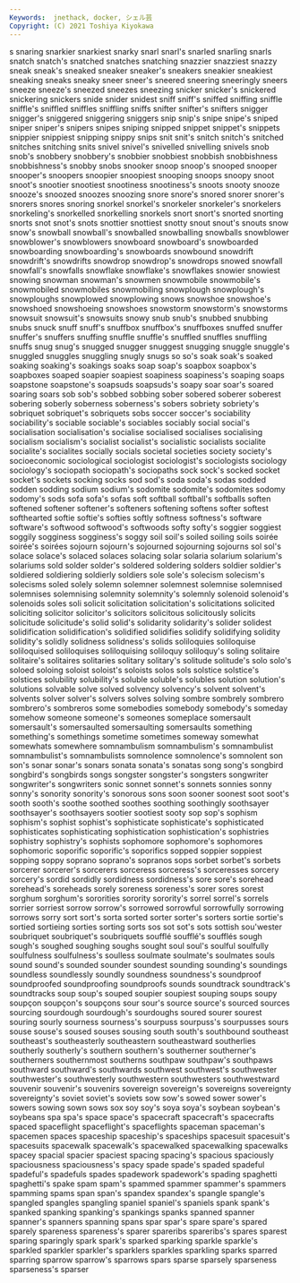 ```yaml
---
Keywords:  jnethack, docker, シェル芸
Copyright: (C) 2021 Toshiya Kiyokawa
---
```

s snaring snarkier snarkiest snarky snarl
snarl's snarled snarling snarls snatch snatch's snatched snatches snatching snazzier
snazziest snazzy sneak sneak's sneaked sneaker sneaker's sneakers sneakier sneakiest
sneaking sneaks sneaky sneer sneer's sneered sneering sneeringly sneers sneeze
sneeze's sneezed sneezes sneezing snicker snicker's snickered snickering snickers snide
snider snidest sniff sniff's sniffed sniffing sniffle sniffle's sniffled sniffles
sniffling sniffs snifter snifter's snifters snigger snigger's sniggered sniggering sniggers
snip snip's snipe snipe's sniped sniper sniper's snipers snipes sniping
snipped snippet snippet's snippets snippier snippiest snipping snippy snips snit
snit's snitch snitch's snitched snitches snitching snits snivel snivel's snivelled
snivelling snivels snob snob's snobbery snobbery's snobbier snobbiest snobbish snobbishness
snobbishness's snobby snobs snooker snoop snoop's snooped snooper snooper's snoopers
snoopier snoopiest snooping snoops snoopy snoot snoot's snootier snootiest snootiness
snootiness's snoots snooty snooze snooze's snoozed snoozes snoozing snore snore's
snored snorer snorer's snorers snores snoring snorkel snorkel's snorkeler snorkeler's
snorkelers snorkeling's snorkelled snorkelling snorkels snort snort's snorted snorting snorts
snot snot's snots snottier snottiest snotty snout snout's snouts snow
snow's snowball snowball's snowballed snowballing snowballs snowblower snowblower's snowblowers snowboard
snowboard's snowboarded snowboarding snowboarding's snowboards snowbound snowdrift snowdrift's snowdrifts snowdrop
snowdrop's snowdrops snowed snowfall snowfall's snowfalls snowflake snowflake's snowflakes snowier
snowiest snowing snowman snowman's snowmen snowmobile snowmobile's snowmobiled snowmobiles snowmobiling
snowplough snowplough's snowploughs snowplowed snowplowing snows snowshoe snowshoe's snowshoed snowshoeing
snowshoes snowstorm snowstorm's snowstorms snowsuit snowsuit's snowsuits snowy snub snub's
snubbed snubbing snubs snuck snuff snuff's snuffbox snuffbox's snuffboxes snuffed
snuffer snuffer's snuffers snuffing snuffle snuffle's snuffled snuffles snuffling snuffs
snug snug's snugged snugger snuggest snugging snuggle snuggle's snuggled snuggles
snuggling snugly snugs so so's soak soak's soaked soaking soaking's
soakings soaks soap soap's soapbox soapbox's soapboxes soaped soapier soapiest
soapiness soapiness's soaping soaps soapstone soapstone's soapsuds soapsuds's soapy soar
soar's soared soaring soars sob sob's sobbed sobbing sober sobered
soberer soberest sobering soberly soberness soberness's sobers sobriety sobriety's sobriquet
sobriquet's sobriquets sobs soccer soccer's sociability sociability's sociable sociable's sociables
sociably social social's socialisation socialisation's socialise socialised socialises socialising socialism
socialism's socialist socialist's socialistic socialists socialite socialite's socialites socially socials
societal societies society society's socioeconomic sociological sociologist sociologist's sociologists sociology
sociology's sociopath sociopath's sociopaths sock sock's socked socket socket's sockets
socking socks sod sod's soda soda's sodas sodded sodden sodding
sodium sodium's sodomite sodomite's sodomites sodomy sodomy's sods sofa sofa's
sofas soft softball softball's softballs soften softened softener softener's softeners
softening softens softer softest softhearted softie softie's softies softly softness
softness's software software's softwood softwood's softwoods softy softy's soggier soggiest
soggily sogginess sogginess's soggy soil soil's soiled soiling soils soirée
soirée's soirées sojourn sojourn's sojourned sojourning sojourns sol sol's solace
solace's solaced solaces solacing solar solaria solarium solarium's solariums sold
solder solder's soldered soldering solders soldier soldier's soldiered soldiering soldierly
soldiers sole sole's solecism solecism's solecisms soled solely solemn solemner
solemnest solemnise solemnised solemnises solemnising solemnity solemnity's solemnly solenoid solenoid's
solenoids soles soli solicit solicitation solicitation's solicitations solicited soliciting solicitor
solicitor's solicitors solicitous solicitously solicits solicitude solicitude's solid solid's solidarity
solidarity's solider solidest solidification solidification's solidified solidifies solidify solidifying solidity
solidity's solidly solidness solidness's solids soliloquies soliloquise soliloquised soliloquises soliloquising
soliloquy soliloquy's soling solitaire solitaire's solitaires solitaries solitary solitary's solitude
solitude's solo solo's soloed soloing soloist soloist's soloists solos sols
solstice solstice's solstices solubility solubility's soluble soluble's solubles solution solution's
solutions solvable solve solved solvency solvency's solvent solvent's solvents solver
solver's solvers solves solving sombre sombrely sombrero sombrero's sombreros some
somebodies somebody somebody's someday somehow someone someone's someones someplace somersault
somersault's somersaulted somersaulting somersaults something something's somethings sometime sometimes someway
somewhat somewhats somewhere somnambulism somnambulism's somnambulist somnambulist's somnambulists somnolence somnolence's
somnolent son son's sonar sonar's sonars sonata sonata's sonatas song
song's songbird songbird's songbirds songs songster songster's songsters songwriter songwriter's
songwriters sonic sonnet sonnet's sonnets sonnies sonny sonny's sonority sonority's
sonorous sons soon sooner soonest soot soot's sooth sooth's soothe
soothed soothes soothing soothingly soothsayer soothsayer's soothsayers sootier sootiest sooty
sop sop's sophism sophism's sophist sophist's sophisticate sophisticate's sophisticated sophisticates
sophisticating sophistication sophistication's sophistries sophistry sophistry's sophists sophomore sophomore's sophomores
sophomoric soporific soporific's soporifics sopped soppier soppiest sopping soppy soprano
soprano's sopranos sops sorbet sorbet's sorbets sorcerer sorcerer's sorcerers sorceress
sorceress's sorceresses sorcery sorcery's sordid sordidly sordidness sordidness's sore sore's
sorehead sorehead's soreheads sorely soreness soreness's sorer sores sorest sorghum
sorghum's sororities sorority sorority's sorrel sorrel's sorrels sorrier sorriest sorrow
sorrow's sorrowed sorrowful sorrowfully sorrowing sorrows sorry sort sort's sorta
sorted sorter sorter's sorters sortie sortie's sortied sortieing sorties sorting
sorts sos sot sot's sots sottish sou'wester soubriquet soubriquet's soubriquets
soufflé soufflé's soufflés sough sough's soughed soughing soughs sought soul
soul's soulful soulfully soulfulness soulfulness's soulless soulmate soulmate's soulmates souls
sound sound's sounded sounder soundest sounding sounding's soundings soundless soundlessly
soundly soundness soundness's soundproof soundproofed soundproofing soundproofs sounds soundtrack soundtrack's
soundtracks soup soup's souped soupier soupiest souping soups soupy soupçon
soupçon's soupçons sour sour's source source's sourced sources sourcing sourdough
sourdough's sourdoughs soured sourer sourest souring sourly sourness sourness's sourpuss
sourpuss's sourpusses sours souse souse's soused souses sousing south south's
southbound southeast southeast's southeasterly southeastern southeastward southerlies southerly southerly's southern
southern's southerner southerner's southerners southernmost southerns southpaw southpaw's southpaws southward
southward's southwards southwest southwest's southwester southwester's southwesterly southwestern southwesters southwestward
souvenir souvenir's souvenirs sovereign sovereign's sovereigns sovereignty sovereignty's soviet soviet's
soviets sow sow's sowed sower sower's sowers sowing sown sows
sox soy soy's soya soya's soybean soybean's soybeans spa spa's
space space's spacecraft spacecraft's spacecrafts spaced spaceflight spaceflight's spaceflights spaceman
spaceman's spacemen spaces spaceship spaceship's spaceships spacesuit spacesuit's spacesuits spacewalk
spacewalk's spacewalked spacewalking spacewalks spacey spacial spacier spaciest spacing spacing's
spacious spaciously spaciousness spaciousness's spacy spade spade's spaded spadeful spadeful's
spadefuls spades spadework spadework's spading spaghetti spaghetti's spake spam spam's
spammed spammer spammer's spammers spamming spams span span's spandex spandex's
spangle spangle's spangled spangles spangling spaniel spaniel's spaniels spank spank's
spanked spanking spanking's spankings spanks spanned spanner spanner's spanners spanning
spans spar spar's spare spare's spared sparely spareness spareness's sparer
spareribs spareribs's spares sparest sparing sparingly spark spark's sparked sparking
sparkle sparkle's sparkled sparkler sparkler's sparklers sparkles sparkling sparks sparred
sparring sparrow sparrow's sparrows spars sparse sparsely sparseness sparseness's sparser
